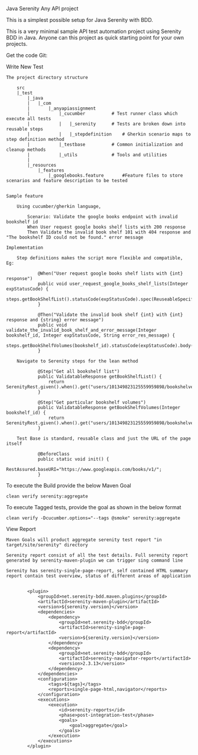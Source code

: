 Java Serenity Any API project

This is a simplest possible setup for Java Serenity with BDD.

This is a very minimal sample API test automation project using Serenity BDD in Java. Anyone can this project as quick starting point for your own projects.



Get the code
Git:


Write New Test

	The project directory structure
		
		src
		|_test
			|_java
			|	|_com
			|		|_anyapiassignment
			|			|_cucumber 			# Test runner class which execute all tests 
			|			|	|_serenity		# Tests are broken down into reusable steps
			|			|	|_stepdefinition	# Gherkin scenario maps to step definition method
			|			|_testbase			# Common initialization and cleanup methods
			|			|_utils				# Tools and utilities
			|				
			|_resources
				|_features                  
					|_googlebooks.feature   	#Feature files to store scenarios and feature description to be tested 


	Sample feature	
		
		Using cucumber/gherkin language,
			
			Scenario: Validate the google books endpoint with invalid bookshelf id
			When User request google books shelf lists with 200 response
			Then Validate the invalid book shelf 101 with 404 response and "The bookshelf ID could not be found." error message
			
	Implementation
	
		Step definitions makes the script more flexible and compatible, Eg:
		
				@When("User request google books shelf lists with {int} response")
				public void user_request_google_books_shelf_lists(Integer expStatusCode) {
					steps.getBookShelfList().statusCode(expStatusCode).spec(ReuseableSpecifications.getGenericResponseSpec()).log().all();	    		
				}

				@Then("Validate the invalid book shelf {int} with {int} response and {string} error message")
				public void validate_the_invalid_book_shelf_and_error_message(Integer bookshelf_id, Integer expStatusCode, String error_res_message) {
					steps.getBookShelfVolumes(bookshelf_id).statusCode(expStatusCode).body("error.message",equalTo(error_res_message));
				}
				
		Navigate to Serenity steps for the lean method
			
				@Step("Get all bookshelf list")
				public ValidatableResponse getBookShelfList() {
					return SerenityRest.given().when().get("users/101349823125559959898/bookshelves").then();
				}
				
				@Step("Get particular bookshelf volumes")
				public ValidatableResponse getBookShelfVolumes(Integer bookshelf_id) {
					return SerenityRest.given().when().get("users/101349823125559959898/bookshelves/"+bookshelf_id+"/volumes").then();
				}
				
		Test Base is standard, reusable class and just the URL of the page itself
		
				@BeforeClass
				public static void init() {
					RestAssured.baseURI="https://www.googleapis.com/books/v1/";
				}


To execute the Build provide the below Maven Goal

	clean verify serenity:aggregate

To execute Tagged tests, provide the goal as shown in the below format
	
	clean verify -Dcucumber.options="--tags @smoke" serenity:aggregate


View Report

	Maven Goals will product aggregate serenity test report "in target/site/serenity" directory
	
	Serenity report consist of all the test details. Full serenity report generated by serenity-maven-plugin we can trigger sing command line
	
	Serenity has serenity-single-page-report, self contained HTML summary report contain test overview, status of different areas of application
	
	
			<plugin>
				<groupId>net.serenity-bdd.maven.plugins</groupId>
				<artifactId>serenity-maven-plugin</artifactId>
				<version>${serenity.version}</version>
				<dependencies>
					<dependency>
						<groupId>net.serenity-bdd</groupId>
						<artifactId>serenity-single-page-report</artifactId>
						<version>${serenity.version}</version>
					</dependency>
					<dependency>
						<groupId>net.serenity-bdd</groupId>
						<artifactId>serenity-navigator-report</artifactId>
						<version>2.3.13</version>
					</dependency>
				</dependencies>
				<configuration>
					<tags>${tags}</tags>
					<reports>single-page-html,navigator</reports>
				</configuration>
				<executions>
					<execution>
						<id>serenity-reports</id>
						<phase>post-integration-test</phase>
						<goals>
							<goal>aggregate</goal>
						</goals>
					</execution>
				</executions>
			</plugin>
